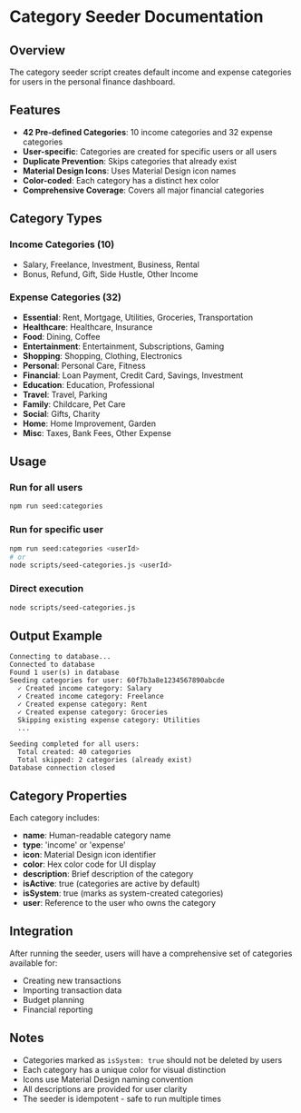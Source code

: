 # Category Seeder Documentation

## Overview
The category seeder script creates default income and expense categories for users in the personal finance dashboard.

## Features
- **42 Pre-defined Categories**: 10 income categories and 32 expense categories
- **User-specific**: Categories are created for specific users or all users
- **Duplicate Prevention**: Skips categories that already exist
- **Material Design Icons**: Uses Material Design icon names
- **Color-coded**: Each category has a distinct hex color
- **Comprehensive Coverage**: Covers all major financial categories

## Category Types

### Income Categories (10)
- Salary, Freelance, Investment, Business, Rental
- Bonus, Refund, Gift, Side Hustle, Other Income

### Expense Categories (32)
- **Essential**: Rent, Mortgage, Utilities, Groceries, Transportation
- **Healthcare**: Healthcare, Insurance
- **Food**: Dining, Coffee
- **Entertainment**: Entertainment, Subscriptions, Gaming
- **Shopping**: Shopping, Clothing, Electronics
- **Personal**: Personal Care, Fitness
- **Financial**: Loan Payment, Credit Card, Savings, Investment
- **Education**: Education, Professional
- **Travel**: Travel, Parking
- **Family**: Childcare, Pet Care
- **Social**: Gifts, Charity
- **Home**: Home Improvement, Garden
- **Misc**: Taxes, Bank Fees, Other Expense

## Usage

### Run for all users
```bash
npm run seed:categories
```

### Run for specific user
```bash
npm run seed:categories <userId>
# or
node scripts/seed-categories.js <userId>
```

### Direct execution
```bash
node scripts/seed-categories.js
```

## Output Example
```
Connecting to database...
Connected to database
Found 1 user(s) in database
Seeding categories for user: 60f7b3a8e1234567890abcde
  ✓ Created income category: Salary
  ✓ Created income category: Freelance
  ✓ Created expense category: Rent
  ✓ Created expense category: Groceries
  Skipping existing expense category: Utilities
  ...

Seeding completed for all users:
  Total created: 40 categories
  Total skipped: 2 categories (already exist)
Database connection closed
```

## Category Properties
Each category includes:
- **name**: Human-readable category name
- **type**: 'income' or 'expense'
- **icon**: Material Design icon identifier
- **color**: Hex color code for UI display
- **description**: Brief description of the category
- **isActive**: true (categories are active by default)
- **isSystem**: true (marks as system-created categories)
- **user**: Reference to the user who owns the category

## Integration
After running the seeder, users will have a comprehensive set of categories available for:
- Creating new transactions
- Importing transaction data
- Budget planning
- Financial reporting

## Notes
- Categories marked as `isSystem: true` should not be deleted by users
- Each category has a unique color for visual distinction
- Icons use Material Design naming convention
- All descriptions are provided for user clarity
- The seeder is idempotent - safe to run multiple times
